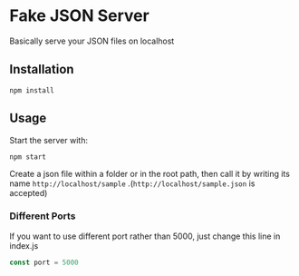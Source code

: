 # Fake JSON Server
Basically serve your JSON files on localhost

## Installation

```shell
npm install
```

## Usage

Start the server with:
```
npm start
```

Create a json file within a folder or in the root path, then call it by writing its name ```http://localhost/sample``` .(```http://localhost/sample.json``` is accepted)


### Different Ports
If you want to use different port rather than 5000, just change this line in index.js
```javascript
const port = 5000
```
